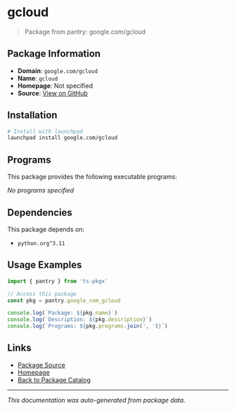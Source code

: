# gcloud

> Package from pantry: google.com/gcloud

## Package Information

- **Domain**: `google.com/gcloud`
- **Name**: `gcloud`
- **Homepage**: Not specified
- **Source**: [View on GitHub](https://github.com/pkgxdev/pantry/tree/main/projects/google.com/gcloud/package.yml)

## Installation

```bash
# Install with launchpad
launchpad install google.com/gcloud
```

## Programs

This package provides the following executable programs:

*No programs specified*

## Dependencies

This package depends on:

- `python.org^3.11`

## Usage Examples

```typescript
import { pantry } from 'ts-pkgx'

// Access this package
const pkg = pantry.google_com_gcloud

console.log(`Package: ${pkg.name}`)
console.log(`Description: ${pkg.description}`)
console.log(`Programs: ${pkg.programs.join(', ')}`)
```

## Links

- [Package Source](https://github.com/pkgxdev/pantry/tree/main/projects/google.com/gcloud/package.yml)
- [Homepage](#)
- [Back to Package Catalog](../package-catalog.md)

---

*This documentation was auto-generated from package data.*
